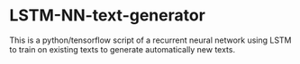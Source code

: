 # LSTM-NN-text-generator
This is a python/tensorflow script of a recurrent neural network using LSTM to train on existing texts to generate automatically new texts.
